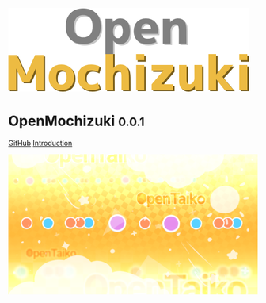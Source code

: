 <!-- _coverpage.md -->

![](media/logo.png)
# OpenMochizuki <small>0.0.1</small>

[GitHub](https://github.com/OpenMochizuki)
[Introduction](#introduction)

![](media/bg.png)